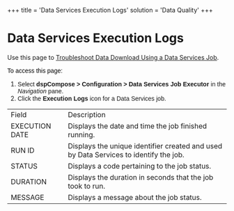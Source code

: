 +++
title = 'Data Services Execution Logs'
solution = 'Data Quality'
+++

# Data Services Execution Logs

<div class="use">

Use this page to [Troubleshoot Data Download Using a Data Services
Job](../Use_Cases/Troubleshoot_Data_Download_Using_a_Data_Services_Job.htm).

</div>

<span style="line-height: normal;"><span style="font-family: Arial, sans-serif;color: #000000;background: #ffffff;">To
access this page:</span></span>

1.  <span style="font-family: Arial, sans-serif;">Select **dspCompose \>
    Configuration \> Data Services Job Executor** in the *Navigation*
    pane.</span>
2.  <span style="font-family: Arial, sans-serif;">Click the **Execution
    Logs** icon for a Data Services
job.</span>

|                |                                                                                       |
| -------------- | ------------------------------------------------------------------------------------- |
| Field          | Description                                                                           |
| EXECUTION DATE | Displays the date and time the job finished running.                                  |
| RUN ID         | Displays the unique identifier created and used by Data Services to identify the job. |
| STATUS         | Displays a code pertaining to the job status.                                         |
| DURATION       | Displays the duration in seconds that the job took to run.                            |
| MESSAGE        | Displays a message about the job status.                                              |
